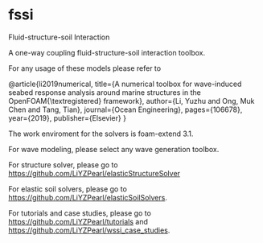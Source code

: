 # fssi
Fluid-structure-soil Interaction 

A one-way coupling fluid-structure-soil interaction toolbox.

For any usage of these models please refer to

@article{li2019numerical,
  title={A numerical toolbox for wave-induced seabed response analysis around marine structures in the OpenFOAM{\textregistered} framework},
  author={Li, Yuzhu and Ong, Muk Chen and Tang, Tian},
  journal={Ocean Engineering},
  pages={106678},
  year={2019},
  publisher={Elsevier}
}

The work enviroment for the solvers is foam-extend 3.1.

For wave modeling, please select any wave generation toolbox.

For structure solver, please go to https://github.com/LiYZPearl/elasticStructureSolver

For elastic soil solvers, please go to https://github.com/LiYZPearl/elasticSoilSolvers.

For tutorials and case studies, please go to https://github.com/LiYZPearl/tutorials and https://github.com/LiYZPearl/wssi_case_studies.
